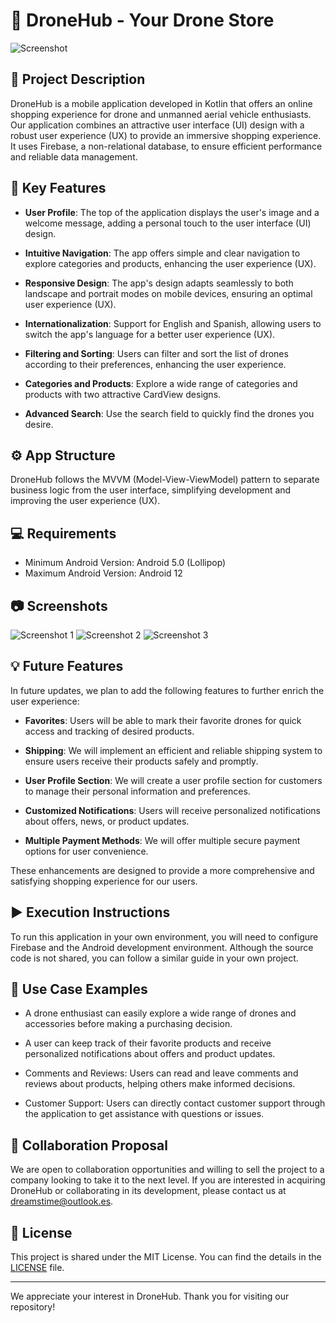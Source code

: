 # :helicopter: DroneHub - Your Drone Store

![Screenshot](screenshot.png)

## :rocket: Project Description

DroneHub is a mobile application developed in Kotlin that offers an online shopping experience for drone and unmanned aerial vehicle enthusiasts. Our application combines an attractive user interface (UI) design with a robust user experience (UX) to provide an immersive shopping experience. It uses Firebase, a non-relational database, to ensure efficient performance and reliable data management.

## :star2: Key Features

- **User Profile**: The top of the application displays the user's image and a welcome message, adding a personal touch to the user interface (UI) design.

- **Intuitive Navigation**: The app offers simple and clear navigation to explore categories and products, enhancing the user experience (UX).

- **Responsive Design**: The app's design adapts seamlessly to both landscape and portrait modes on mobile devices, ensuring an optimal user experience (UX).

- **Internationalization**: Support for English and Spanish, allowing users to switch the app's language for a better user experience (UX).

- **Filtering and Sorting**: Users can filter and sort the list of drones according to their preferences, enhancing the user experience.

- **Categories and Products**: Explore a wide range of categories and products with two attractive CardView designs.

- **Advanced Search**: Use the search field to quickly find the drones you desire.

## :gear: App Structure

DroneHub follows the MVVM (Model-View-ViewModel) pattern to separate business logic from the user interface, simplifying development and improving the user experience (UX).

## :computer: Requirements

- Minimum Android Version: Android 5.0 (Lollipop)
- Maximum Android Version: Android 12

## :camera: Screenshots

![Screenshot 1](screenshot1.png)
![Screenshot 2](screenshot2.png)
![Screenshot 3](screenshot3.png)

## :bulb: Future Features

In future updates, we plan to add the following features to further enrich the user experience:

- **Favorites**: Users will be able to mark their favorite drones for quick access and tracking of desired products.

- **Shipping**: We will implement an efficient and reliable shipping system to ensure users receive their products safely and promptly.

- **User Profile Section**: We will create a user profile section for customers to manage their personal information and preferences.

- **Customized Notifications**: Users will receive personalized notifications about offers, news, or product updates.

- **Multiple Payment Methods**: We will offer multiple secure payment options for user convenience.

These enhancements are designed to provide a more comprehensive and satisfying shopping experience for our users.

## :arrow_forward: Execution Instructions

To run this application in your own environment, you will need to configure Firebase and the Android development environment. Although the source code is not shared, you can follow a similar guide in your own project.

## :mag_right: Use Case Examples

- A drone enthusiast can easily explore a wide range of drones and accessories before making a purchasing decision.

- A user can keep track of their favorite products and receive personalized notifications about offers and product updates.

- Comments and Reviews: Users can read and leave comments and reviews about products, helping others make informed decisions.

- Customer Support: Users can directly contact customer support through the application to get assistance with questions or issues.

## :handshake: Collaboration Proposal

We are open to collaboration opportunities and willing to sell the project to a company looking to take it to the next level. If you are interested in acquiring DroneHub or collaborating in its development, please contact us at dreamstime@outlook.es.

## :page_with_curl: License

This project is shared under the MIT License. You can find the details in the [LICENSE](LICENSE) file.

---

We appreciate your interest in DroneHub. Thank you for visiting our repository!
